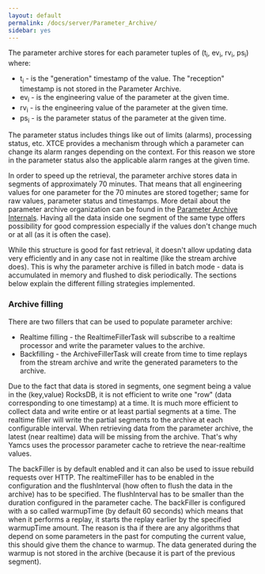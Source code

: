 ```yaml
---
layout: default
permalink: /docs/server/Parameter_Archive/
sidebar: yes
---
```


The parameter archive stores for each parameter tuples of (t<sub>i</sub>, ev<sub>i</sub>, rv<sub>i</sub>, ps<sub>i</sub>) where:

* t<sub>i</sub> - is the "generation" timestamp of the value. The "reception" timestamp is not stored in the Parameter Archive.
* ev<sub>i</sub> - is the engineering value of the parameter at the given time.
* rv<sub>i</sub> - is the engineering value of the parameter at the given time.
* ps<sub>i</sub> - is the parameter status of the parameter at the given time.

The parameter status includes things like out of limits (alarms), processing status, etc. XTCE provides a mechanism through which a parameter can change its alarm ranges depending on the context. For this reason we store in the parameter status also the applicable alarm ranges at the given time. 

In order to speed up the retrieval, the parameter archive stores data in segments of approximately 70 minutes. That means that all engineering values for one parameter for the 70 minutes are stored together; same for raw values, parameter status and timestamps. More detail about the parameter archive organization can be found in the [Parameter Archive Internals](../Parameter_Archive_Internals).
Having all the data inside one segment of the same type offers possibility for good compression especially if the values don't change much or at all (as it is often the case).

While this structure is good for fast retrieval, it doesn't allow updating data very efficiently and in any case not in realtime (like the stream archive does). This is why the parameter archive is filled in batch mode - data is accumulated in memory and flushed to disk periodically. The sections below explain the different filling strategies implemented.

### Archive filling 
There are two fillers that can be used to populate parameter archive:

* Realtime filling - the RealtimeFillerTask will subscribe to a realtime processor and write the parameter values to the archive.
* Backfilling - the ArchiveFillerTask will create from time to time replays from the stream archive and write the generated parameters to the archive.

Due to the fact that data is stored in segments, one segment being a value in the (key,value) RocksDB, it is not efficient to write one "row" (data corresponding to one timestamp) at a time. It is much more efficient to collect data and write entire or at least partial segments at a time. 
The realtime filler will write the partial segments to the archive at each configurable interval. When retrieving data from the parameter archive, the latest (near realtime) data will be missing from the archive. That's why Yamcs uses the processor parameter cache to retrieve the near-realtime values.

The backFiller is by default enabled and it can also be used to issue rebuild requests over HTTP. The realtimeFiller has to be enabled in the configuration and the flushInterval (how often to flush the data in the archive) has to be specified. The flushInterval has to be smaller than the duration configured in the parameter cache.
The backFiller is configured with a so called warmupTime (by default 60 seconds) which means that when it performs a replay, it starts the replay earlier by the specified warmupTime amount. The reason is tha if there are any algorithms that depend on some parameters in the past for computing the current value, this should give them the chance to warmup. The data generated during the warmup is not stored in the archive (because it is part of the previous segment).
